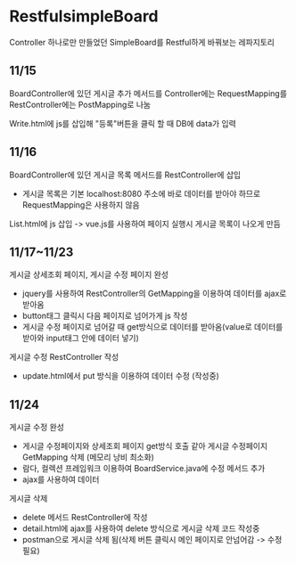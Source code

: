 # RestfulsimpleBoard

Controller 하나로만 만들었던 SimpleBoard를 Restful하게 바꿔보는 레파지토리


11/15
---
BoardController에 있던 게시글 추가 메서드를 Controller에는 RequestMapping를 RestController에는 PostMapping로 나눔

Write.html에 js를 삽입해 "등록"버튼을 클릭 할 때 DB에 data가 입력

11/16
---
BoardController에 있던 게시글 목록 메서드를 RestController에 삽입
  - 게시글 목록은 기본 localhost:8080 주소에 바로 데이터를 받아야 하므로 RequestMapping은 사용하지 않음

List.html에 js 삽입 -> vue.js를 사용하여 페이지 실행시 게시글 목록이 나오게 만듬

11/17~11/23
---
게시글 상세조회 페이지, 게시글 수정 페이지 완성
 - jquery를 사용하여 RestController의 GetMapping을 이용하여 데이터를 ajax로 받아옴
 - button태그 클릭시 다음 페이지로 넘어가게 js 작성
 - 게시글 수정 페이지로 넘어갈 때 get방식으로 데이터를 받아옴(value로 데이터를 받아와 input태그 안에 데이터 넣기)
 
 게시글 수정 RestController 작성
 - update.html에서 put 방식을 이용하여 데이터 수정 (작성중)

11/24
---
게시글 수정 완성
 - 게시글 수정페이지와 상세조회 페이지 get방식 호출 같아 게시글 수정페이지 GetMapping 삭제 (메모리 낭비 최소화)
 - 람다, 컬렉션 프레임워크 이용하여 BoardService.java에 수정 메서드 추가
 - ajax를 사용하여 데이터 

게시글 삭제
 - delete 메서드 RestController에 작성
 - detail.html에 ajax를 사용하여 delete 방식으로 게시글 삭제 코드 작성중
  - postman으로 게시글 삭제 됨(삭제 버튼 클릭시 메인 페이지로 안넘어감 -> 수정 필요)
